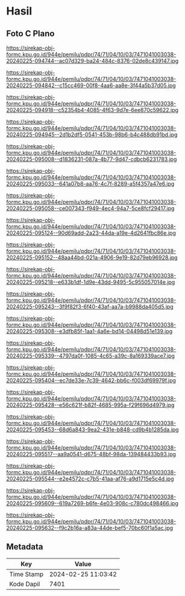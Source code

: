 # Hasil

## Foto C Plano

https://sirekap-obj-formc.kpu.go.id/944e/pemilu/pdpr/74/71/04/10/03/7471041003038-20240225-094744--ac07d329-ba24-484c-8376-02de8c439147.jpg

https://sirekap-obj-formc.kpu.go.id/944e/pemilu/pdpr/74/71/04/10/03/7471041003038-20240225-094842--c15cc469-00f8-4aa6-aa8e-3f44a5b37d05.jpg

https://sirekap-obj-formc.kpu.go.id/944e/pemilu/pdpr/74/71/04/10/03/7471041003038-20240225-094918--c52354b4-4085-4f63-9d7e-6ee870c59622.jpg

https://sirekap-obj-formc.kpu.go.id/944e/pemilu/pdpr/74/71/04/10/03/7471041003038-20240225-094945--2d1b2df5-0541-453b-98b6-b4c488db91bd.jpg

https://sirekap-obj-formc.kpu.go.id/944e/pemilu/pdpr/74/71/04/10/03/7471041003038-20240225-095008--d1836231-087a-4b77-9d47-cdbcb6231783.jpg

https://sirekap-obj-formc.kpu.go.id/944e/pemilu/pdpr/74/71/04/10/03/7471041003038-20240225-095033--641a07b8-aa76-4c7f-8289-a5f4357a47e6.jpg

https://sirekap-obj-formc.kpu.go.id/944e/pemilu/pdpr/74/71/04/10/03/7471041003038-20240225-095058--ce007343-f949-4ec4-94a7-5ce8fcf29417.jpg

https://sirekap-obj-formc.kpu.go.id/944e/pemilu/pdpr/74/71/04/10/03/7471041003038-20240225-095124--90d69add-2a23-44da-a19e-4d2641fbc86e.jpg

https://sirekap-obj-formc.kpu.go.id/944e/pemilu/pdpr/74/71/04/10/03/7471041003038-20240225-095152--48aa44bd-021a-4906-9e19-82d79eb96928.jpg

https://sirekap-obj-formc.kpu.go.id/944e/pemilu/pdpr/74/71/04/10/03/7471041003038-20240225-095218--e633b1df-1d9e-43dd-9495-5c955057014e.jpg

https://sirekap-obj-formc.kpu.go.id/944e/pemilu/pdpr/74/71/04/10/03/7471041003038-20240225-095243--3f9f82f3-6f40-43af-aa7a-b9988da405d5.jpg

https://sirekap-obj-formc.kpu.go.id/944e/pemilu/pdpr/74/71/04/10/03/7471041003038-20240225-095308--e3dfb85f-1aa1-4a6e-bd14-04498d51e139.jpg

https://sirekap-obj-formc.kpu.go.id/944e/pemilu/pdpr/74/71/04/10/03/7471041003038-20240225-095339--4797da0f-1085-4c65-a39c-8a169339ace7.jpg

https://sirekap-obj-formc.kpu.go.id/944e/pemilu/pdpr/74/71/04/10/03/7471041003038-20240225-095404--ec7de33e-7c39-4642-bb6c-f003df69979f.jpg

https://sirekap-obj-formc.kpu.go.id/944e/pemilu/pdpr/74/71/04/10/03/7471041003038-20240225-095428--e56c621f-b82f-4685-995a-f29f696d4979.jpg

https://sirekap-obj-formc.kpu.go.id/944e/pemilu/pdpr/74/71/04/10/03/7471041003038-20240225-095453--68d6a843-9ea2-431e-b848-cd9b4b1285da.jpg

https://sirekap-obj-formc.kpu.go.id/944e/pemilu/pdpr/74/71/04/10/03/7471041003038-20240225-095517--aa9a0541-d675-48bf-98da-139484433b93.jpg

https://sirekap-obj-formc.kpu.go.id/944e/pemilu/pdpr/74/71/04/10/03/7471041003038-20240225-095544--e2e4572c-c7b5-41aa-af76-a9d1715e5c4d.jpg

https://sirekap-obj-formc.kpu.go.id/944e/pemilu/pdpr/74/71/04/10/03/7471041003038-20240225-095609--619a7269-b6fe-4e03-908c-c780dc498466.jpg

https://sirekap-obj-formc.kpu.go.id/944e/pemilu/pdpr/74/71/04/10/03/7471041003038-20240225-095632--f9c2b16a-a83a-44de-bef5-70bc60f1a5ac.jpg


## Metadata

| Key        | Value               |
| ---------- | ------------------- |
| Time Stamp | 2024-02-25 11:03:42 |
| Kode Dapil | 7401                |



